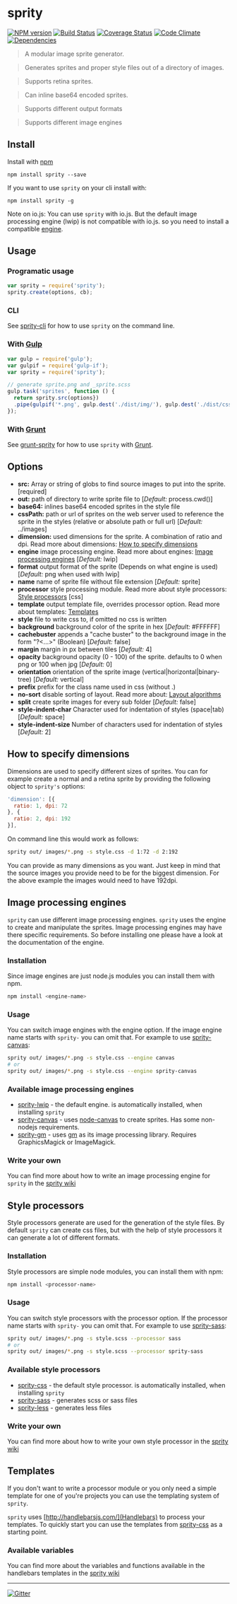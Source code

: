 # sprity

[![NPM version](https://badge.fury.io/js/sprity.svg)](http://badge.fury.io/js/sprity) [![Build Status](https://travis-ci.org/sprity/sprity.svg?branch=1.0)](https://travis-ci.org/sprity/sprity) [![Coverage Status](https://img.shields.io/coveralls/sprity/sprity.svg)](https://coveralls.io/r/sprity/sprity) [![Code Climate](https://codeclimate.com/github/sprity/sprity/badges/gpa.svg)](https://codeclimate.com/github/sprity/sprity) [![Dependencies](https://david-dm.org/sprity/sprity.svg)](https://david-dm.org/sprity/sprity)

> A modular image sprite generator.

> Generates sprites and proper style files out of a directory of images.

> Supports retina sprites.

> Can inline base64 encoded sprites.

> Supports different output formats

> Supports different image engines

## Install

Install with [npm](https://npmjs.org/package/sprity)

```
npm install sprity --save
```

If you want to use `sprity` on your cli install with:

```
npm install sprity -g
```

Note on io.js: You can use `sprity` with io.js. But the default image processing engine (lwip) is not compatible with io.js. so you need to install a compatible [engine](#image-processing-engines).

## Usage

### Programatic usage

```js
var sprity = require('sprity');
sprity.create(options, cb);
```

### CLI

See [sprity-cli](https://npmjs.org/package/sprity-cli) for how to use `sprity` on the command line.

### With [Gulp](http://gulpjs.com)

```js
var gulp = require('gulp');
var gulpif = require('gulp-if');
var sprity = require('sprity');

// generate sprite.png and _sprite.scss
gulp.task('sprites', function () {
  return sprity.src(options})
  .pipe(gulpif('*.png', gulp.dest('./dist/img/'), gulp.dest('./dist/css/')))
});
```

### With [Grunt](http://gruntjs.com)

See [grunt-sprity](https://npmjs.org/package/grunt-sprity) for how to use `sprity` with [Grunt](http://gruntjs.com).

## Options

* **src:**               Array or string of globs to find source images to put into the sprite.  [required]
* **out:**               path of directory to write sprite file to  [*Default:* process.cwd()]
* **base64:**            inlines base64 encoded sprites in the style file
* **cssPath:**           path or url of sprites on the web server used to reference the sprite in the styles (relative or absolute path or full url)  [*Default:* ../images]
* **dimension:**         used dimensions for the sprite. A combination of ratio and dpi. Read more about dimensions: [How to specify dimensions](#how-to-specify-dimensions)
* **engine**             image processing engine.  Read more about engines: [Image processing engines](#image-processing-engines) [*Default:* lwip]
* **format**             output format of the sprite (Depends on what engine is used) [*Default:* png when used with lwip]
* **name**               name of sprite file without file extension [*Default:* sprite]
* **processor**          style processing module. Read more about style processors: [Style processors](#style-processors) [css]
* **template**           output template file, overrides processor option. Read more about templates: [Templates](#templates)
* **style**              file to write css to, if omitted no css is written
* **background**         background color of the sprite in hex  [*Default:* #FFFFFF]
* **cachebuster**        appends a "cache buster" to the background image in the form "?<...>" (Boolean)  [*Default:* false]
* **margin**             margin in px between tiles  [*Default:* 4]
* **opacity**            background opacity (0 - 100) of the sprite. defaults to 0 when png or 100 when jpg [*Default:* 0]
* **orientation**        orientation of the sprite image (vertical|horizontal|binary-tree)  [*Default:* vertical]
* **prefix**             prefix for the class name used in css (without .)
* **no-sort**            disable sorting of layout. Read more about: [Layout algorithms](https://github.com/twolfson/layout#algorithms)
* **split**              create sprite images for every sub folder [*Default:* false]
* **style-indent-char**  Character used for indentation of styles (space|tab) [*Default:* space]
* **style-indent-size**  Number of characters used for indentation of styles  [*Default:* 2]

## How to specify dimensions

Dimensions are used to specify different sizes of sprites. You can for example create a normal and a retina sprite by providing the following object to `sprity's` options:

```js
'dimension': [{
  ratio: 1, dpi: 72
}, {
  ratio: 2, dpi: 192
}],
```

On command line this would work as follows:

```sh
sprity out/ images/*.png -s style.css -d 1:72 -d 2:192
```

You can provide as many dimensions as you want. Just keep in mind that the source images you provide need to be for the biggest dimension. For the above example the images would need to have 192dpi.

## Image processing engines

`sprity` can use different image processing engines. `sprity` uses the engine to create and manipulate the sprites. Image processing engines may have there specific requirements. So before installing one please have a look at the documentation of the engine.

### Installation

Since image engines are just node.js modules you can install them with npm.

```sh
npm install <engine-name>
```

### Usage

You can switch image engines with the engine option. If the image engine name starts with `sprity-` you can omit that. For example to use [sprity-canvas](https://npmjs.org/package/sprity-canvas):

```sh
sprity out/ images/*.png -s style.css --engine canvas
# or
sprity out/ images/*.png -s style.css --engine sprity-canvas
```

### Available image processing engines

* [sprity-lwip](https://npmjs.org/package/sprity-lwip) - the default engine. is automatically installed, when installing `sprity`
* [sprity-canvas](https://npmjs.org/package/sprity-canvas) - uses [node-canvas](https://github.com/Automattic/node-canvas) to create sprites. Has some non-nodejs requirements.
* [sprity-gm](https://npmjs.org/package/sprity-gm) - uses [gm](https://www.npmjs.com/package/gm) as its image processing library. Requires GraphicsMagick or ImageMagick.

### Write your own

You can find more about how to write an image processing engine for `sprity` in the [sprity wiki](https://github.com/sprity/sprity/wiki/How-to-write-a-sprity-image-processor-engine)

## Style processors

Style processors generate are used for the generation of the style files. By default `sprity` can create css files, but with the help of style processors it can generate a lot of different formats.

### Installation

Style processors are simple node modules, you can install them with npm:

```sh
npm install <processor-name>
```

### Usage

You can switch style processors with the processor option. If the processor name starts with `sprity-` you can omit that. For example to use [sprity-sass](https://npmjs.org/package/sprity-sass):

```sh
sprity out/ images/*.png -s style.scss --processor sass
# or
sprity out/ images/*.png -s style.scss --processor sprity-sass
```

### Available style processors

* [sprity-css](https://npmjs.org/package/sprity-css) - the default style processor. is automatically installed, when installing `sprity`
* [sprity-sass](https://npmjs.org/package/sprity-sass) - generates scss or sass files
* [sprity-less](https://npmjs.org/package/sprity-less) - generates less files

### Write your own

You can find more about how to write your own style processor in the [sprity wiki](https://github.com/sprity/sprity/wiki/How-to-write-a-sprity-style-processor)

## Templates

If you don't want to write a processor module or you only need a simple template for one of you're projects you can use the templating system of `sprity`.

`sprity` uses [http://handlebarsjs.com/](Handlebars) to process your templates. To quickly start you can use the templates from [sprity-css](https://github.com/sprity/sprity-css/blob/master/template/css.hbs) as a starting point.

### Available variables

You can find more about the variables and functions available in the handlebars templates in the [sprity wiki](https://github.com/sprity/sprity/wiki/Available-variable-in-custom-templates)

---
[![Gitter](https://badges.gitter.im/Join%20Chat.svg)](https://gitter.im/sprity/sprity?utm_source=badge&utm_medium=badge&utm_campaign=pr-badge)
